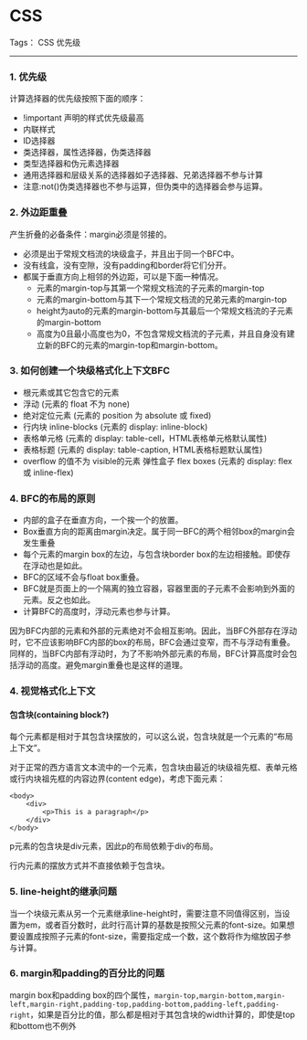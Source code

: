 # CSS

Tags： CSS 优先级

---

###  1. 优先级
计算选择器的优先级按照下面的顺序：
+ !important 声明的样式优先级最高
+ 内联样式
+ ID选择器
+ 类选择器，属性选择器，伪类选择器
+ 类型选择器和伪元素选择器
+ 通用选择器和层级关系的选择器如子选择器、兄弟选择器不参与计算
+ 注意:not()伪类选择器也不参与运算，但伪类中的选择器会参与运算。

### 2. 外边距重叠
产生折叠的必备条件：margin必须是邻接的。
+ 必须是出于常规文档流的块级盒子，并且出于同一个BFC中。
+ 没有线盒，没有空隙，没有padding和border将它们分开。
+ 都属于垂直方向上相邻的外边距，可以是下面一种情况。
  + 元素的margin-top与其第一个常规文档流的子元素的margin-top
  + 元素的margin-bottom与其下一个常规文档流的兄弟元素的margin-top
  + height为auto的元素的margin-bottom与其最后一个常规文档流的子元素的margin-bottom
  + 高度为0且最小高度也为0，不包含常规文档流的子元素，并且自身没有建立新的BFC的元素的margin-top和margin-bottom。


### 3. 如何创建一个块级格式化上下文BFC
+ 根元素或其它包含它的元素
+ 浮动 (元素的 float 不为 none)
+ 绝对定位元素 (元素的 position 为 absolute 或 fixed)
+ 行内块 inline-blocks (元素的 display: inline-block)
+ 表格单元格 (元素的 display: table-cell，HTML表格单元格默认属性)
+ 表格标题 (元素的 display: table-caption, HTML表格标题默认属性)
+ overflow 的值不为 visible的元素
弹性盒子 flex boxes (元素的 display: flex 或 inline-flex)


### 4. BFC的布局的原则
+ 内部的盒子在垂直方向，一个挨一个的放置。
+ Box垂直方向的距离由margin决定。属于同一BFC的两个相邻box的margin会发生重叠
+ 每个元素的margin box的左边，与包含块border box的左边相接触。即使存在浮动也是如此。
+ BFC的区域不会与float box重叠。
+ BFC就是页面上的一个隔离的独立容器，容器里面的子元素不会影响到外面的元素。反之也如此。
+ 计算BFC的高度时，浮动元素也参与计算。

因为BFC内部的元素和外部的元素绝对不会相互影响。因此，当BFC外部存在浮动时，它不应该影响BFC内部的box的布局，BFC会通过变窄，而不与浮动有重叠。同样的，当BFC内部有浮动时，为了不影响外部元素的布局，BFC计算高度时会包括浮动的高度。避免margin重叠也是这样的道理。


### 4. 视觉格式化上下文
#### 包含块(containing block?)
每个元素都是相对于其包含块摆放的，可以这么说，包含块就是一个元素的“布局上下文”。

对于正常的西方语言文本流中的一个元素，包含块由最近的块级祖先框、表单元格或行内块祖先框的内容边界(content edge)，考虑下面元素：
```
<body>
	<div>
		<p>This is a paragraph</p>
	</div>
</body>
```
p元素的包含块是div元素，因此p的布局依赖于div的布局。

行内元素的摆放方式并不直接依赖于包含块。

### 5. line-height的继承问题
当一个块级元素从另一个元素继承line-height时，需要注意不同值得区别，当设置为em，或者百分数时，此时行高计算的基数是按照父元素的font-size。如果想要设置成按照子元素的font-size，需要指定成一个数，这个数将作为缩放因子参与计算。


### 6. margin和padding的百分比的问题
margin box和padding box的四个属性，`margin-top,margin-bottom,margin-left,margin-right,padding-top,padding-bottom,padding-left,padding-right`，如果是百分比的值，那么都是相对于其包含块的width计算的，即使是top和bottom也不例外
